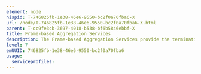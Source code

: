 ```yaml
---
element: node
nispid: T-746825fb-1e38-46e6-9550-bc2f0a70fba6-X
url: /node/T-746825fb-1e38-46e6-9550-bc2f0a70fba6-X.html
parent: T-cc9fe3cb-3697-4018-b538-bf6b5846ebbf-X
title: Frame-based Aggregation Services
description: The Frame-based Aggregation Services provide the termination of Frame-based Access Services or Frame-based Transport Services supported by different Transmission Services (e.g. optical, wireless terrestrial, SATCOM). The following service types can be considered  * Star Topology frame services (Ethernet based, e.g. L2 satcom hub); * L2 SATCOM hub services; * DSL hub services (terrestrial, ATM based); and * DLOS/NLOS hub services (incl. WiMAX).
level: 7
emUUID: 746825fb-1e38-46e6-9550-bc2f0a70fba6
usage:
  serviceprofiles:
---
```


